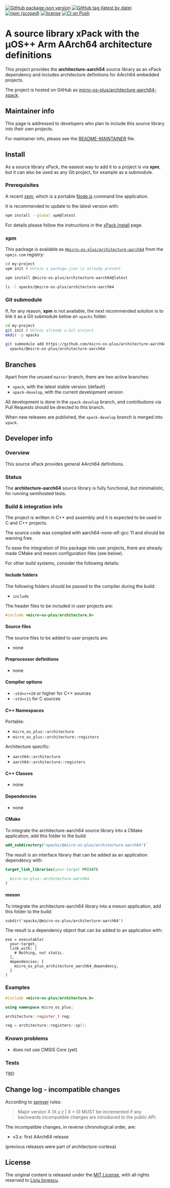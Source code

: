 [![GitHub package.json version](https://img.shields.io/github/package-json/v/micro-os-plus/architecture-aarch64-xpack)](https://github.com/micro-os-plus/architecture-aarch64-xpack/blob/xpack/package.json)
[![GitHub tag (latest by date)](https://img.shields.io/github/v/tag/micro-os-plus/architecture-aarch64-xpack)](https://github.com/micro-os-plus/architecture-aarch64-xpack/tags/)
[![npm (scoped)](https://img.shields.io/npm/v/@micro-os-plus/architecture-aarch64.svg?color=blue)](https://www.npmjs.com/package/@micro-os-plus/architecture-aarch64/)
[![license](https://img.shields.io/github/license/micro-os-plus/architecture-aarch64-xpack)](https://github.com/micro-os-plus/architecture-aarch64-xpack/blob/xpack/LICENSE)
[![CI on Push](https://github.com/micro-os-plus/architecture-aarch64-xpack/actions/workflows/ci.yml/badge.svg)](https://github.com/micro-os-plus/architecture-aarch64-xpack/actions/workflows/ci.yml)

# A source library xPack with the µOS++ Arm AArch64 architecture definitions

This project provides the **architecture-aarch54** source library as an xPack
dependency and includes architecture definitions for AArch64 embedded projects.

The project is hosted on GitHub as
[micro-os-plus/architecture-aarch64-xpack](https://github.com/micro-os-plus/architecture-aarch64-xpack).

## Maintainer info

This page is addressed to developers who plan to include this source
library into their own projects.

For maintainer info, please see the
[README-MAINTAINER](README-MAINTAINER.md) file.

## Install

As a source library xPack, the easiest way to add it to a project is via
**xpm**, but it can also be used as any Git project, for example as a submodule.

### Prerequisites

A recent [xpm](https://xpack.github.io/xpm/),
which is a portable [Node.js](https://nodejs.org/) command line application.

It is recommended to update to the latest version with:

```sh
npm install --global xpm@latest
```

For details please follow the instructions in the
[xPack install](https://xpack.github.io/install/) page.

### xpm

This package is available as
[`@micro-os-plus/architecture-aarch64`](https://www.npmjs.com/package/@micro-os-plus/architecture-aarch64)
from the `npmjs.com` registry:

```sh
cd my-project
xpm init # Unless a package.json is already present

xpm install @micro-os-plus/architecture-aarch64@latest

ls -l xpacks/@micro-os-plus/architecture-aarch64
```

### Git submodule

If, for any reason, **xpm** is not available, the next recommended
solution is to link it as a Git submodule below an `xpacks` folder.

```sh
cd my-project
git init # Unless already a Git project
mkdir -p xpacks

git submodule add https://github.com/micro-os-plus/architecture-aarch64-xpack.git \
  xpacks/@micro-os-plus/architecture-aarch64
```

## Branches

Apart from the unused `master` branch, there are two active branches:

- `xpack`, with the latest stable version (default)
- `xpack-develop`, with the current development version

All development is done in the `xpack-develop` branch, and contributions via
Pull Requests should be directed to this branch.

When new releases are published, the `xpack-develop` branch is merged
into `xpack`.

## Developer info

### Overview

This source xPack provides general AArch64 definitions.

### Status

The **architecture-aarch64** source library is fully functional,
but minimalistic, for running semihosted tests.

### Build & integration info

The project is written in C++ and assembly and it is expected
to be used in C and C++ projects.

The source code was compiled with aarch64-none-elf-gcc 11
and should be warning free.

To ease the integration of this package into user projects, there
are already made CMake and meson configuration files (see below).

For other build systems, consider the following details:

#### Include folders

The following folders should be passed to the compiler during the build:

- `include`

The header files to be included in user projects are:

```c++
#include <micro-os-plus/architecture.h>
```

#### Source files

The source files to be added to user projects are:

- none

#### Preprocessor definitions

- none

#### Compiler options

- `-std=c++20` or higher for C++ sources
- `-std=c11` for C sources

#### C++ Namespaces

Portable:

- `micro_os_plus::architecture`
- `micro_os_plus::architecture::registers`

Architecture specific:

- `aarch64::architecture`
- `aarch64::architecture::registers`

#### C++ Classes

- none

#### Dependencies

- none

#### CMake

To integrate the architecture-aarch64 source library into a CMake application,
add this folder to the build:

```cmake
add_subdirectory("xpacks/@micro-os-plus/architecture-aarch64")`
```

The result is an interface library that can be added as an application
dependency with:

```cmake
target_link_libraries(your-target PRIVATE

  micro-os-plus::architecture-aarch64
)
```

#### meson

To integrate the architecture-aarch64 library into a meson application,
add this folder to the build:

```meson
subdir('xpacks/@micro-os-plus/architecture-aarch64')
```

The result is a dependency object that can be added
to an application with:

```meson
exe = executable(
  your-target,
  link_with: [
    # Nothing, not static.
  ],
  dependencies: [
    micro_os_plus_architecture_aarch64_dependency,
  ]
)
```

### Examples

```c++
#include <micro-os-plus/architecture.h>

using namespace micro_os_plus;

architecture::register_t reg;

reg = architecture::registers::sp();
```

### Known problems

- does not use CMSIS Core (yet)

### Tests

TBD

## Change log - incompatible changes

According to [semver](https://semver.org) rules:

> Major version X (X.y.z | X > 0) MUST be incremented if any
backwards incompatible changes are introduced to the public API.

The incompatible changes, in reverse chronological order,
are:

- v3.x: first AArch64 release

(previous releases were part of architecture-cortexa)

## License

The original content is released under the
[MIT License](https://opensource.org/licenses/MIT/),
with all rights reserved to
[Liviu Ionescu](https://github.com/ilg-ul).
